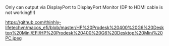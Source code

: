 Only can output via DisplayPort to DisplayPort Monitor (DP to HDMI cable is not working!!!)

https://github.com/thinhly-lifetechvn/macos_efi/blob/master/HP%20Prodesk%20400%20G6%20Desktop%20Mini/EFI/HP%20Prodesk%20400%20G6%20Desktop%20Mini%20PC.jpeg
